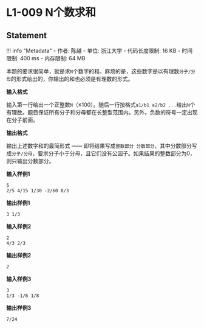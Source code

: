 
# L1-009 N个数求和

## Statement

!!! info "Metadata"
    - 作者: 陈越
    - 单位: 浙江大学
    - 代码长度限制: 16 KB
    - 时间限制: 400 ms
    - 内存限制: 64 MB

本题的要求很简单，就是求`N`个数字的和。麻烦的是，这些数字是以有理数`分子/分母`的形式给出的，你输出的和也必须是有理数的形式。

**输入格式**

输入第一行给出一个正整数`N`（$\le$100）。随后一行按格式`a1/b1 a2/b2 ...`给出`N`个有理数。题目保证所有分子和分母都在长整型范围内。另外，负数的符号一定出现在分子前面。

**输出格式**

输出上述数字和的最简形式 —— 即将结果写成`整数部分 分数部分`，其中分数部分写成`分子/分母`，要求分子小于分母，且它们没有公因子。如果结果的整数部分为0，则只输出分数部分。

**输入样例1**
```plaintext
5
2/5 4/15 1/30 -2/60 8/3
```

**输出样例1**
```plaintext
3 1/3
```

**输入样例2**
```
2
4/3 2/3
```

**输出样例2**
```
2
```

**输入样例3**
```
3
1/3 -1/6 1/8
```

**输出样例3**
```
7/24
```
